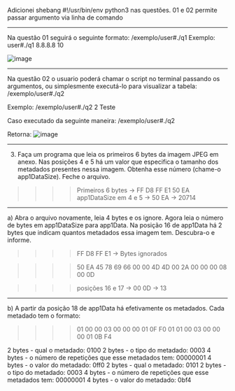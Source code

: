Adicionei shebang #!/usr/bin/env python3 nas questões. 01 e 02 permite passar argumento via linha de comando
*******************************************************************************************************************************************************
Na questão 01 seguirá o seguinte formato:
/exemplo/user#./q1 <ip> <bits em zero>
Exemplo:
user#./q1 8.8.8.8 10

![image](https://github.com/user-attachments/assets/ec39227f-6240-4c17-82d1-abb8c62ddc85)


*******************************************************************************************************************************************************
Na questão 02 o usuario poderá chamar o script no terminal passando os argumentos, ou simplesmente executá-lo para visualizar a tabela:
/exemplo/user#./q2 <bits em zero> <data>

Exemplo:
/exemplo/user#./q2 2 Teste

Caso executado da seguinte maneira:
/exemplo/user#./q2

Retorna:
![image](https://github.com/user-attachments/assets/5443ff2a-ab24-488e-8ff0-4a8557469675)

*******************************************************************************************************************************************************
3) Faça um programa que leia os primeiros 6 bytes da imagem JPEG em anexo. Nas
posições 4 e 5 há um valor que especifica o tamanho dos metadados presentes nessa
imagem. Obtenha esse número (chame-o app1DataSize). Feche o arquivo.


>>>>Primeiros 6 bytes -> FF D8 FF E1 50 EA
>>>>app1DataSize em 4 e 5 -> 50 EA -> 20714

-----------------------------------------------------------------------------------
a) Abra o arquivo novamente, leia 4 bytes e os ignore. Agora leia o número de
bytes em app1DataSize para app1Data. Na posição 16 de app1Data há 2 bytes que indicam quantos metadados essa imagem tem. Descubra-o e
informe.

>>>>FF D8 FF E1 -> Bytes ignorados

>>>>50 EA 45 78 69 66 00 00 4D 4D 00 2A 00 00 00 08 00 0D

>>>>posições 16 e 17 -> 00 0D -> 13


-----------------------------------------------------------------------------------
b) A partir da posição 18 de app1Data há efetivamente os metadados. Cada
metadado tem o formato:


>>>>01 00 00 03 00 00 00 01 0F F0
>>>>01 01 00 03 00 00 00 01 0B F4

2 bytes - qual o metadado: 0100
2 bytes - o tipo do metadado: 0003
4 bytes - o número de repetições que esse metadados tem: 00000001
4 bytes - o valor do metadado: 0ff0
2 bytes - qual o metadado: 0101
2 bytes - o tipo do metadado: 0003
4 bytes - o número de repetições que esse metadados tem: 00000001
4 bytes - o valor do metadado: 0bf4
